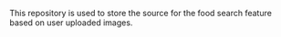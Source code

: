 This repository is used to store the source for the food search feature based on user uploaded images.
